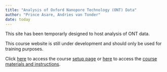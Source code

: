 ```yaml
---
title: "Analysis of Oxford Nanopore Technology (ONT) Data"
author: "Prince Asare, Andries van Tonder"
date: today
---
```


This site has been temporarly designed to host analysis of ONT data.

This course website is still under development and should only be used for training purposes.

Click [here](setup.md) to access the course [setup page](setup.md) or [here](materials.md) to access the [course materials and instructions](materials.md).

<!--
:::{.panel-tabset}

# Template for hosting your content on github pages

Note that the pages are rendered/built based on [quarto](https://quarto.org/).
You may find this [site](https://github.com/cambiotraining/quarto-course-template) also useful.

## Overview 

This is the landing page for this website.
You can put any instructions here to guide users of your website.

::: {.callout-tip}

### Learning Objectives:

By the end of this course, learners should be able to:

- First Learning Objective
- Second Learning Objective
- Third Learning Objective
- Fourth Learning Objective
- Fifth Objective
...
:::


### Target Audience

This course is aimed at ...

### Prerequisites

Any pre-requisite for the course goes here.


## Authors

About the authors:

Below is a sample author list

- **Prince Asare**
  <a href="https://orcid.org/0000-0003-0673-5967" target="_blank"><i class="fa-brands fa-orcid" style="color:#a6ce39"></i></a>
  <a href="https://github.com/princeasregh" target="_blank"><i class="fa-brands fa-github" style="color:#4078c0"></i></a>  
  _Affiliation_: Noguchi Memorial Institute for Medical Research, University of Ghana  
  _Roles_: writing - original draft; conceptualisation; coding
- **Andries van Tonder**
  <a href="https://orcid.org/0000-0002-4380-5250" target="_blank"><i class="fa-brands fa-orcid" style="color:#a6ce39"></i></a> 
  <a href="https://github.com/avantonder" target="_blank"><i class="fa-brands fa-github" style="color:#4078c0"></i></a>  
  _Affiliation_: Department of Veterinary Medicine, University of Cambridge  
  _Roles_: writing - original draft; conceptualisation; coding


## Citation

You can cite these materials as:

Asare P and van Tonder A. (2023) "github website template built on quarto", https://princeasaregh.github.io/github_website_creation_template/

Or in BibTeX format:

```
@Misc{,
  author = {Asare, Prince and van Tonder, Andries},
  title = {princeasaregh.github.io/github_website_creation_template: github website template built on quarto},
  month = {May},
  year = {2023},
  url = {https://princeasaregh.github.io/github_website_creation_template/},
}
```


## Acknowledgements

These materials have been adapted and developed from various sources.
We thank the wider community for publicly sharing training resources, including: 

- The excellent training courses put together by University of [Cambridge Bioinformatics Training Facility](https://github.com/cambiotraining/)
- The [Carpentries](https://carpentries.org/) project

:::

-->
